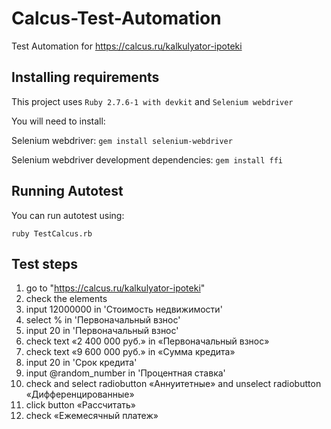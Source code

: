 # Calcus-Test-Automation
Test Automation for https://calcus.ru/kalkulyator-ipoteki

## Installing requirements
This project uses ```Ruby 2.7.6-1 with devkit``` and ```Selenium webdriver```

You will need to install:

Selenium webdriver: ```gem install selenium-webdriver```

Selenium webdriver development dependencies: ```gem install ffi```

## Running Autotest
You can run autotest using:

```ruby TestCalcus.rb```

## Test steps

1. go to "https://calcus.ru/kalkulyator-ipoteki"
2. check the elements
3. input 12000000 in 'Стоимость недвижимости'
4. select % in 'Первоначальный взнос'
5. input 20 in 'Первоначальный взнос'
6. check text «2 400 000 руб.» in «Первоначальный взнос»
7. check text «9 600 000 руб.» in «Сумма кредита»
8. input 20 in 'Срок кредита'
9. input @random_number in 'Процентная ставка'
10. check and select radiobutton «Аннуитетные» and unselect radiobutton «Дифференцированные»
11. click button «Рассчитать»
12. check «Ежемесячный платеж»

